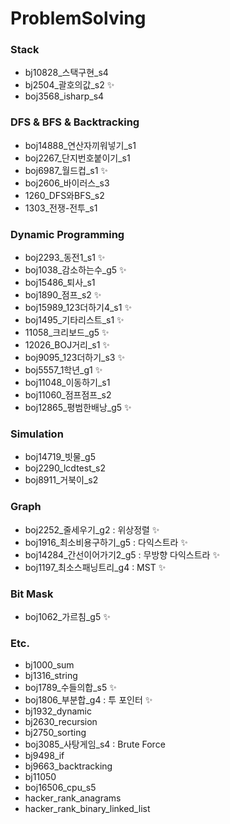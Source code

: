 # ProblemSolving

### Stack
- bj10828_스택구현_s4
- bj2504_괄호의값_s2 ✨
- boj3568_isharp_s4

### DFS & BFS & Backtracking
- boj14888_연산자끼워넣기_s1
- boj2267_단지번호붙이기_s1
- boj6987_월드컵_s1 ✨
- boj2606_바이러스_s3
- 1260_DFS와BFS_s2
- 1303_전쟁-전투_s1

### Dynamic Programming
- boj2293_동전1_s1 ✨
- boj1038_감소하는수_g5 ✨
- boj15486_퇴사_s1
- boj1890_점프_s2 ✨
- boj15989_123더하기4_s1 ✨
- boj1495_기타리스트_s1 ✨
- 11058_크리보드_g5 ✨
- 12026_BOJ거리_s1 ✨
- boj9095_123더하기_s3 ✨
- boj5557_1학년_g1 ✨
- boj11048_이동하기_s1
- boj11060_점프점프_s2
- boj12865_평범한배낭_g5 ✨

### Simulation
- boj14719_빗물_g5
- boj2290_lcdtest_s2
- boj8911_거북이_s2

### Graph
- boj2252_줄세우기_g2 : 위상정렬 ✨
- boj1916_최소비용구하기_g5 : 다익스트라 ✨ 
- boj14284_간선이어가기2_g5 : 무방향 다익스트라 ✨ 
- boj1197_최소스패닝트리_g4 : MST ✨

### Bit Mask 
- boj1062_가르침_g5 ✨

### Etc.
- bj1000_sum
- bj1316_string
- boj1789_수들의합_s5 ✨
- boj1806_부분합_g4 : 투 포인터 ✨
- bj1932_dynamic
- bj2630_recursion
- bj2750_sorting
- boj3085_사탕게임_s4 : Brute Force
- bj9498_if
- bj9663_backtracking
- bj11050
- boj16506_cpu_s5
- hacker_rank_anagrams
- hacker_rank_binary_linked_list

